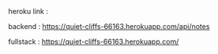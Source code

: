 heroku link : 

backend : https://quiet-cliffs-66163.herokuapp.com/api/notes

fullstack : https://quiet-cliffs-66163.herokuapp.com/

